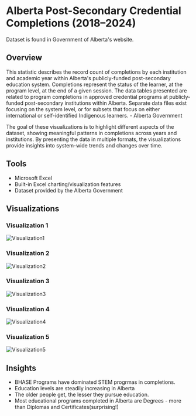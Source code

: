 # Alberta Post-Secondary Credential Completions (2018–2024)
Dataset is found in Government of Alberta's website. 


## Overview  
This statistic describes the record count of completions by each institution and academic year within Alberta's publicly-funded post-secondary education system. Completions represent the status of the learner, at the program level, at the end of a given session. The data tables presented are related to program completions in approved credential programs at publicly-funded post-secondary institutions within Alberta. Separate data files exist focusing on the system level, or for subsets that focus on either international or self-identified Indigenous learners. - Alberta Government

The goal of these visualizations is to highlight different aspects of the dataset, showing meaningful patterns in completions across years and institutions. By presenting the data in multiple formats, the visualizations provide insights into system-wide trends and changes over time.
 
## Tools  
- Microsoft Excel  
- Built-in Excel charting/visualization features  
- Dataset provided by the Alberta Government  

## Visualizations  

### Visualization 1  
![Visualization1](Images/figure1.png)

### Visualization 2 
![Visualization2](Images/figure2.png)

### Visualization 3
![Visualization3](Images/figure3.png)

### Visualization 4 
![Visualization4](Images/figure4.png)

### Visualization 5 
![Visualization5](Images/figure5.png)

## Insights  
- BHASE Programs have dominated STEM progrmas in completions.
- Education levels are steadily increasing in Alberta
- The older people get, the lesser they pursue education. 
- Most educational programs completed in Alberta are Degrees - more than Diplomas and Certificates(surprising!)
